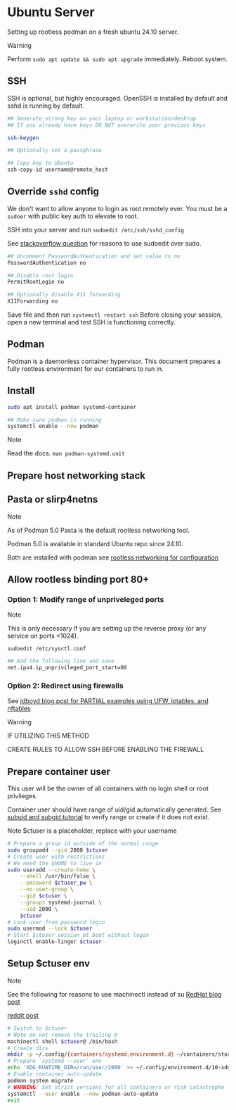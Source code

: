# Ubuntu Server 

Setting up rootless podman on a fresh ubuntu 24.10 server.

> [!WARNING]
> Perform `sudo apt update && sudo apt upgrade` immediately. Reboot system.

## SSH

SSH is optional, but highly encouraged. OpenSSH is installed by default and sshd is running by default.

```bash
## Generate strong key on your laptop or workstation/desktop
## If you already have keys DO NOT overwrite your previous keys

ssh-keygen

## Optionally set a passphrase

## Copy key to Ubuntu
ssh-copy-id username@remote_host
```

## Override `sshd` config

We don't want to allow anyone to login as root remotely ever. You must be a
`sudoer` with public key auth to elevate to root.

SSH into your server and run `sudoedit /etc/ssh/sshd_config` 

See [stackoverflow question](https://superuser.com/questions/785187/sudoedit-why-use-it-over-sudo-vi) for reasons to use sudoedit over sudo.

```bash
## Uncomment PasswordAuthentication and set value to no
PasswordAuthentication no

## Disable root login
PermitRootLogin no

## Optionally disable X11 forwarding
X11Forwarding no
```
Save file and then run `systemctl restart ssh` Before closing your session, open a new terminal and test SSH is functioning correctly.

## Podman

Podman is a daemonless container hypervisor. This document prepares a fully
rootless environment for our containers to run in.

## Install

```bash
sudo apt install podman systemd-container

## Make sure podman is running
systemctl enable --now podman
```

> [!NOTE]
> Read the docs.
> `man podman-systemd.unit`

## Prepare host networking stack

## Pasta or slirp4netns

> [!NOTE]
> As of Podman 5.0 Pasta is the default rootless networking tool.
> 
> Podman 5.0 is available in standard Ubuntu repo since 24.10.
>
> Both are installed with podman see [rootless networking for configuration](https://github.com/containers/podman/blob/main/docs/tutorials/rootless_tutorial.md#networking-configuration)

## Allow rootless binding port 80+

### Option 1: Modify range of unpriveleged ports

> [!NOTE]
> This is only necessary if you are setting up the reverse proxy (or any service on ports <1024).

`sudoedit /etc/sysctl.conf`
```bash
## Add the following line and save
net.ipv4.ip_unprivileged_port_start=80
```

### Option 2: Redirect using firewalls
See [jdboyd blog post for PARTIAL examples using UFW, iptables, and nftables](https://blog.jdboyd.net/2024/05/exposing-privileged-ports-with-podman/)

>[!WARNING]
> IF UTILIZING THIS METHOD
>
> CREATE RULES TO ALLOW SSH BEFORE ENABLING THE FIREWALL

## Prepare container user

This user will be the owner of all containers with no login shell or root
privileges.

Container user should have range of uid/gid automatically generated. See [subuid and subgid tutorial](https://github.com/containers/podman/blob/main/docs/tutorials/rootless_tutorial.md#etcsubuid-and-etcsubgid-configuration) to verify range or create if it does not exist.

Note $ctuser is a placeholder, replace with your username

```bash
# Prepare a group id outside of the normal range
sudo groupadd --gid 2000 $ctuser
# Create user with restrictions
# We need the $HOME to live in
sudo useradd --create-home \
    --shell /usr/bin/false \
    --password $ctuser_pw \
    --no-user-group \
    --gid $ctuser \
    --groups systemd-journal \
    --uid 2000 \
    $ctuser
# Lock user from password login
sudo usermod --lock $ctuser
# Start $ctuser session at boot without login
loginctl enable-linger $ctuser
```

## Setup $ctuser env

>[!NOTE]
> See the following for reasons to use machinectl instead of su
> [RedHat blog post](https://www.redhat.com/en/blog/sudo-rootless-podman)
>
> [reddit post](https://old.reddit.com/r/linuxadmin/comments/rxrczr/in_interesting_tidbit_i_just_learned_about_the/)

```bash
# Switch to $ctuser
# Note do not remove the trailing @
machinectl shell $ctuser@ /bin/bash
# Create dirs
mkdir -p ~/.config/{containers/systemd,environment.d} ~/containers/storage
# Prepare `systemd --user` env
echo 'XDG_RUNTIME_DIR=/run/user/2000' >> ~/.config/environment.d/10-xdg.conf
# Enable container auto-update
podman system migrate
# WARNING: Set strict versions for all containers or risk catastrophe
systemctl --user enable --now podman-auto-update
exit
```
